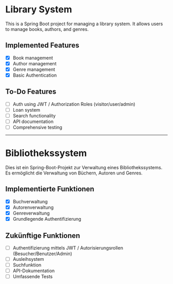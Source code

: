 # Library System

This is a Spring Boot project for managing a library system. It allows users to manage books, authors, and genres.

## Implemented Features

- [x] Book management
- [x] Author management
- [x] Genre management
- [x] Basic Authentication 
## To-Do Features

- [ ] Auth using JWT / Authorization Roles (visitor/user/admin)
- [ ] Loan system
- [ ] Search functionality
- [ ] API documentation
- [ ] Comprehensive testing

---

# Bibliothekssystem

Dies ist ein Spring-Boot-Projekt zur Verwaltung eines Bibliothekssystems. Es ermöglicht die Verwaltung von Büchern, Autoren und Genres.

## Implementierte Funktionen

- [x] Buchverwaltung
- [x] Autorenverwaltung
- [x] Genreverwaltung
- [x] Grundlegende Authentifizierung

## Zukünftige Funktionen

- [ ] Authentifizierung mittels JWT / Autorisierungsrollen (Besucher/Benutzer/Admin)
- [ ] Ausleihsystem
- [ ] Suchfunktion
- [ ] API-Dokumentation
- [ ] Umfassende Tests
